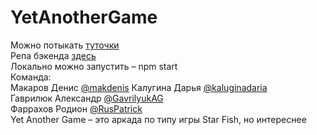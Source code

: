 # YetAnotherGame    
Можно потыкать [туточки](https://www.frontend-yag.now.sh)  
Репа бэкенда [здесь](https://github.com/go-park-mail-ru/2018_2_YetAnotherGame)  
Локально можно запустить – npm start  
Команда:  
Макаров Денис [@makdenis](https://github.com/makdenis) 
Калугина Дарья [@kaluginadaria](https://github.com/kaluginadaria)    
Гаврилюк Александр [@GavrilyukAG](https://github.com/GavrilyukAG)     
Фаррахов Родион [@RusPatrick](https://github.com/RusPatrick)      
 Yet Another Game – это аркада по типу игры Star Fish, но интереснее  
